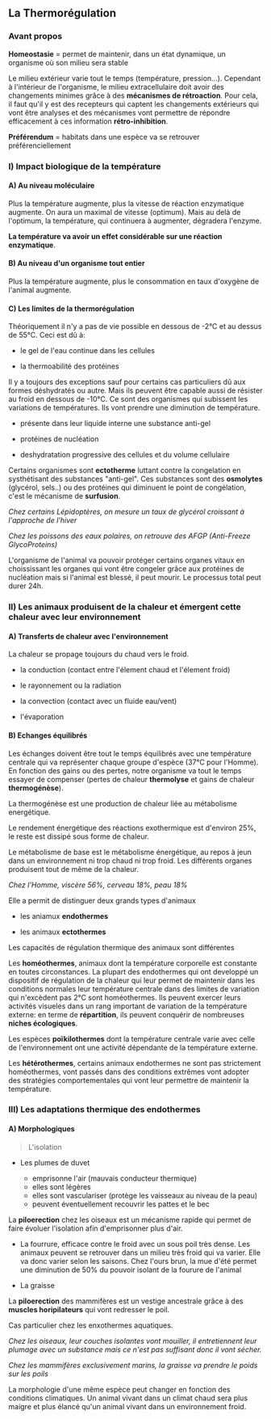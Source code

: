 ## La Thermorégulation

### Avant propos

**Homeostasie** = permet de maintenir, dans un état dynamique, un organisme où son milieu sera stable

Le milieu extérieur varie tout le temps (température, pression...). Cependant à l'intérieur de l'organisme, le milieu extracellulaire doit avoir des changements minimes grâce à des **mécanismes de rétroaction**. Pour cela, il faut qu'il y est des recepteurs qui captent les changements extérieurs qui vont être analyses et des mécanismes vont permettre de répondre efficacement à ces information **rétro-inhibition**.

**Préférendum** = habitats dans une espèce va se retrouver préférenciellement

### I) Impact biologique de la température

#### A) Au niveau moléculaire

Plus la température augmente, plus la vitesse de réaction enzymatique augmente. On aura un maximal de vitesse (optimum). Mais au delà de l'optimum, la température, qui continuera à augmenter, dégradera l'enzyme.

**La température va avoir un effet considérable sur une réaction enzymatique**.

#### B) Au niveau d'un organisme tout entier

Plus la température augmente, plus le consommation en taux d'oxygène de l'animal augmente.

#### C) Les limites de la thermorégulation


Théoriquement il n'y a pas de vie possible en dessous de -2°C et au dessus de 55°C. Ceci est dû à: 

* le gel de l'eau continue dans les cellules

* la thermoabilité des protéines

Il y a toujours des exceptions sauf pour certains cas particuliers dû aux formes déshydratés ou autre. Mais ils peuvent être capable aussi de résister au froid en dessous de -10°C. Ce sont des organismes qui subissent les variations de températures. Ils vont prendre une diminution de température.

* présente dans leur liquide interne une substance anti-gel

* protéines de nucléation

* deshydratation progressive des cellules et du volume cellulaire

Certains organismes sont **ectotherme** luttant contre la congelation en systhétisant des substances "anti-gel". Ces substances sont des **osmolytes** (glycérol, sels..) ou des protéines qui diminuent le point de congélation, c'est le mécanisme de **surfusion**.

*Chez certains Lépidoptères, on mesure un taux de glycérol croissant à l'approche de l'hiver*

*Chez les poissons des eaux polaires, on retrouve des AFGP (Anti-Freeze GlycoProteins)*

L'organisme de l'animal va pouvoir protéger certains organes vitaux en choississant les organes qui vont être congeler grâce aux protéines de nucléation mais si l'animal est blessé, il peut mourir. Le processus total peut durer 24h.

### II) Les animaux produisent de la chaleur et émergent cette chaleur avec leur environnement

#### A) Transferts de chaleur avec l'environnement

La chaleur se propage toujours du chaud vers le froid.

* la conduction (contact entre l'élement chaud et l'élement froid)

* le rayonnement ou la radiation

* la convection (contact avec un fluide eau/vent)

* l'évaporation

#### B) Echanges équilibrés

Les échanges doivent être tout le temps équilibrés avec une température centrale qui va représenter chaque groupe d'espèce (37°C pour l'Homme). En fonction des gains ou des pertes, notre organisme va tout le temps essayer de compenser (pertes de chaleur **thermolyse** et gains de chaleur **thermogénèse**).

La thermogénèse est une production de chaleur liée au métabolisme energétique.

Le rendement énergétique des réactions exothermique est d'environ 25%, le reste est dissipé sous forme de chaleur. 

Le métabolisme de base est le métabolisme énergétique, au repos à jeun dans un environnement ni trop chaud ni trop froid. Les différents organes produisent tout de même de la chaleur. 

*Chez l'Homme, viscère 56%, cerveau 18%, peau 18%*

Elle a permit de distinguer deux grands types d'animaux

* les aniamux **endothermes**

* les animaux **ectothermes**

Les capacités de régulation thermique des animaux sont différentes

Les **homéothermes**, animaux dont la température corporelle est constante en toutes circonstances. La plupart des endothermes qui ont developpé un dispositif de régulation de la chaleur qui leur permet de maintenir dans les conditions normales leur température centrale dans des limites de variation qui n'excèdent pas 2°C sont homéothermes. Ils peuvent exercer leurs activités visueles dans un rang important de variation de la température externe: en terme de **répartition**, ils peuvent conquérir de nombreuses **niches écologiques**.  

Les espèces **poïkilothermes** dont la température centrale varie avec celle de l'environnement ont une activité dépendante de la température externe.

Les **hétérothermes**, certains animaux endothermes ne sont pas strictement homéothermes, vont passés dans des conditions extrêmes vont adopter des stratégies comportementales qui vont leur permettre de maintenir la température.

### III) Les adaptations thermique des endothermes

#### A) Morphologiques

> L'isolation

* Les plumes de duvet 
	
    * emprisonne l'air (mauvais conducteur thermique)
    * elles sont légères
    * elles sont vasculariser (protège les vaisseaux au niveau de la peau)
    * peuvent éventuellement recouvrir les pattes et le bec
   
La **piloerection** chez les oiseaux est un mécanisme rapide qui permet de faire évoluer l'isolation afin d'emprisonner plus d'air.

* La fourrure, efficace contre le froid avec un sous poil très dense. Les animaux peuvent se retrouver dans un milieu très froid qui va varier. Elle va donc varier selon les saisons. Chez l'ours brun, la mue d'été permet une diminution de 50% du pouvoir isolant de la fourure de l'animal 

* La graisse

La **piloerection** des mammifères est un vestige ancestrale grâce à des **muscles horipilateurs** qui vont redresser le poil.

Cas particulier chez les enxothermes aquatiques. 

*Chez les oiseaux, leur couches isolantes vont mouiller, il entretiennent leur plumage avec un substance mais ce n'est pas suffisant donc il vont sécher.*

*Chez les mammifères exclusivement marins, la graisse va prendre le poids sur les poils*

La morphologie d'une même espèce peut changer en fonction des conditions climatiques. Un animal vivant dans un climat chaud sera plus maigre et plus élancé qu'un animal vivant dans un environnement froid.

















